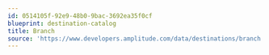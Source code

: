 ```yaml
---
id: 0514105f-92e9-48b0-9bac-3692ea35f0cf
blueprint: destination-catalog
title: Branch
source: 'https://www.developers.amplitude.com/data/destinations/branch'
---
```

